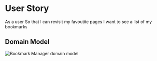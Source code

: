 User Story
==========

As a user
So that I can revisit my favoutite pages
I want to see a list of my bookmarks

Domain Model
------------

![Bookmark Manager domain model](file:///Users/Paul/Downloads/diagram%20(1).svg)
